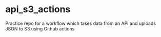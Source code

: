 # api_s3_actions
Practice repo for a workflow which takes data from an API and uploads JSON to S3 using Github actions
